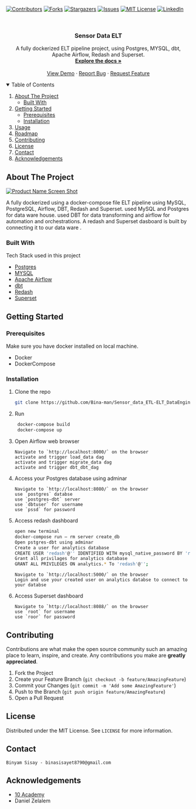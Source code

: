 [![Contributors][contributors-shield]][contributors-url]
[![Forks][forks-shield]][forks-url]
[![Stargazers][stars-shield]][stars-url]
[![Issues][issues-shield]][issues-url]
[![MIT License][license-shield]][license-url]
[![LinkedIn][linkedin-shield]][linkedin-url]


<!-- PROJECT LOGO -->
<br />
<p align="center">
  <h3 align="center">Sensor Data ELT</h3>

  <p align="center">
    A fully dockerized ELT pipeline project, using Postgres, MYSQL, dbt, Apache Airflow,  Redash and Superset.
    <br />
    <a href="https://sensor-data-elt.herokuapp.com/index.html#!/overview"><strong>Explore the docs »</strong></a>
    <br />
    <br />
    <a href="https://github.com/Bina-man/Sensor_data_ETL-ELT_DataEngineering">View Demo</a>
    ·
    <a href="https://github.com/Bina-man/Sensor_data_ETL-ELT_DataEngineering/issues">Report Bug</a>
    ·
    <a href="https://github.com/Bina-man/Sensor_data_ETL-ELT_DataEngineering/issues">Request Feature</a>
  </p>
</p>



<!-- TABLE OF CONTENTS -->
<details open="open">
  <summary>Table of Contents</summary>
  <ol>
    <li>
      <a href="#about-the-project">About The Project</a>
      <ul>
        <li><a href="#built-with">Built With</a></li>
      </ul>
    </li>
    <li>
      <a href="#getting-started">Getting Started</a>
      <ul>
        <li><a href="#prerequisites">Prerequisites</a></li>
        <li><a href="#installation">Installation</a></li>
      </ul>
    </li>
    <li><a href="#usage">Usage</a></li>
    <li><a href="#roadmap">Roadmap</a></li>
    <li><a href="#contributing">Contributing</a></li>
    <li><a href="#license">License</a></li>
    <li><a href="#contact">Contact</a></li>
    <li><a href="#acknowledgements">Acknowledgements</a></li>
  </ol>
</details>



<!-- ABOUT THE PROJECT -->
## About The Project

[![Product Name Screen Shot][product-screenshot]](https://example.com)

A fully dockerized using a docker-compose file ELT pipeline using MySQL, PostgreSQL, Airflow, DBT, Redash and Superset. used MySQL and Postgres for data ware house. used DBT for data transforming and airflow for automation and orchestrations. A redash and Superset dasboard is built by connecting it to our data ware .
### Built With

Tech Stack used in this project
* [Postgres](https://www.postgresql.org/)
* [MYSQL](https://www.mysql.com/)
* [Apache Airflow](https://airflow.apache.org/)
* [dbt](https://www.getdbt.com/)
* [Redash](https://redash.io/)
* [Superset](https://superset.apache.org/)



<!-- GETTING STARTED -->
## Getting Started


### Prerequisites

Make sure you have docker installed on local machine.
* Docker
* DockerCompose
  
### Installation

1. Clone the repo
   ```sh
   git clone https://github.com/Bina-man/Sensor_data_ETL-ELT_DataEngineering.git
   ```
2. Run
   ```sh
    docker-compose build
    docker-compose up
   ```
3. Open Airflow web browser
   ```JS
   Navigate to `http://localhost:8000/` on the browser
   activate and trigger load_data dag
   activate and trigger migrate_data dag
   activate and trigger dbt_dbt_dag
   ```
4. Access your Postgres database using adminar
   ```JS
   Navigate to `http://localhost:8080/` on the browser
   use `postgres` databse
   use `postgres-dbt` server
   use `dbtuser` for username
   use `pssd` for password
   ```
5. Access redash dashboard
   ```sh
   open new terminal
   docker-compose run — rm server create_db
   Open pstgres-dbt using adminar
   Create a user for analytics database
   CREATE USER 'redash'@'' IDENTIFIED WITH mysql_native_password BY 'root';
   Grant all privilages for analytics database
   GRANT ALL PRIVILEGES ON analytics.* To 'redash'@'';
   ```
   ```JS
   Navigate to `http://localhost:5000/` on the browser
   Login and use your created user on analytics databse to connect to your databse
   ```
6. Access Superset dashboard
   ```JS
   Navigate to `http://localhost:8088/` on the browser
   use `root` for username
   use `roor` for password
   ```
  

<!-- CONTRIBUTING -->
## Contributing

Contributions are what make the open source community such an amazing place to learn, inspire, and create. Any contributions you make are **greatly appreciated**.

1. Fork the Project
2. Create your Feature Branch (`git checkout -b feature/AmazingFeature`)
3. Commit your Changes (`git commit -m 'Add some AmazingFeature'`)
4. Push to the Branch (`git push origin feature/AmazingFeature`)
5. Open a Pull Request



<!-- LICENSE -->
## License

Distributed under the MIT License. See `LICENSE` for more information.



<!-- CONTACT -->
## Contact

    Binyam Sisay - binasisayet8790@gmail.com


<!-- ACKNOWLEDGEMENTS -->
## Acknowledgements
* [10 Academy](https://www.10academy.org/)
* Daniel Zelalem



<!-- MARKDOWN LINKS & IMAGES -->
<!-- https://www.markdownguide.org/basic-syntax/#reference-style-links -->
[contributors-shield]: https://img.shields.io/github/contributors/Bina-man/Sensor_data_ETL-ELT_DataEngineering.svg?style=for-the-badge
[contributors-url]: https://github.com/Bina-man/Sensor_data_ETL-ELT_DataEngineering/graphs/contributors
[forks-shield]: https://img.shields.io/github/forks/Bina-man/Sensor_data_ETL-ELT_DataEngineering.svg?style=for-the-badge
[forks-url]: https://github.com/Bina-man/Sensor_data_ETL-ELT_DataEngineering/network/members
[stars-shield]: https://img.shields.io/github/stars/Bina-man/Sensor_data_ETL-ELT_DataEngineering.svg?style=for-the-badge
[stars-url]: https://github.com/Bina-man/Sensor_data_ETL-ELT_DataEngineering/stargazers
[issues-shield]: https://img.shields.io/github/issues/Bina-man/Sensor_data_ETL-ELT_DataEngineering.svg?style=for-the-badge
[issues-url]: https://github.com/Bina-man/Sensor_data_ETL-ELT_DataEngineering/issues
[license-shield]: https://img.shields.io/github/license/Bina-man/Sensor_data_ETL-ELT_DataEngineering.svg?style=for-the-badge
[license-url]: https://github.com/Bina-man/Sensor_data_ETL-ELT_DataEngineering/blob/master/LICENSE.txt
[linkedin-shield]: https://img.shields.io/badge/-LinkedIn-black.svg?style=for-the-badge&logo=linkedin&colorB=555
[linkedin-url]: https://linkedin.com/in/bina3c
[product-screenshot]: https://raw.githubusercontent.com/Bina-man/Sensor_data_ETL-ELT_DataEngineering/main/images/design.png


